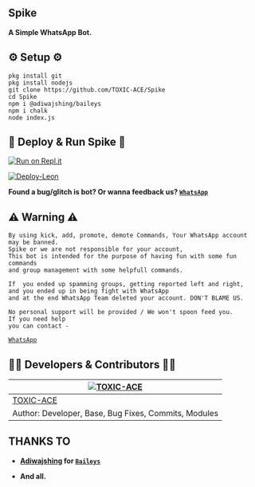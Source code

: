 ## Spike
**A Simple WhatsApp Bot.**

## ⚙️ Setup ⚙️

```
pkg install git
pkg install nodejs
git clone https://github.com/TOXIC-ACE/Spike
cd Spike
npm i @adiwajshing/baileys
npm i chalk
node index.js
```
  
## 💫 Deploy & Run Spike 💫

[![Run on Repl.it](https://repl.it/badge/github/TOXIC-ACE/Spike)](https://replit.com/@TOXICACE/Spike)

[![Deploy-Leon](https://www.herokucdn.com/deploy/button.svg)](https://heroku.com/deploy?template=https://github.com/TOXIC-ACE/Spike)

**Found a bug/glitch is bot? Or wanna feedback us? [`WhatsApp`](https://wa.me/972528293474?text=Hi)**

## ⚠ Warning ⚠

```
By using kick, add, promote, demote Commands, Your WhatsApp account may be banned.
Spike or we are not responsible for your account, 
This bot is intended for the purpose of having fun with some fun commands 
and group management with some helpfull commands.

If  you ended up spamming groups, getting reported left and right, 
and you ended up in being fight with WhatsApp
and at the end WhatsApp Team deleted your account. DON'T BLAME US.

No personal support will be provided / We won't spoon feed you. 
If you need help
you can contact - 
```
[`WhatsApp`](https://wa.me/972528293474?text=Hi)

## 👨‍💻 Developers & Contributors 👨‍💻

 [![TOXIC-ACE](https://github.com/TOXIC-ACE.png?size=100)](https://github.com/TOXIC-ACE) |
----|
[TOXIC-ACE](https://github.com/TOXIC-ACE)  | 
Author: Developer, Base, Bug Fixes, Commits, Modules | 

## THANKS TO

- **[Adiwajshing](https://github.com/Adiwajshing) for [`Baileys`](https://github.com/adiwajshing/Baileys)**

- **And all.**

